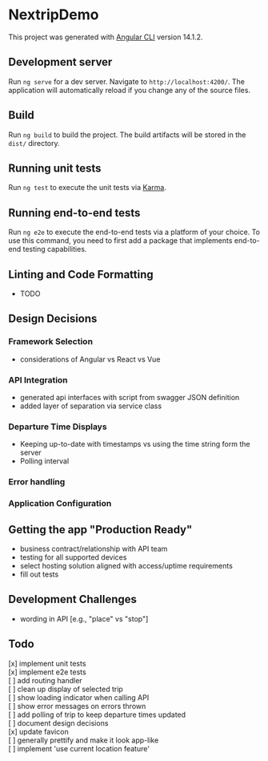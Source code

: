 # NextripDemo

This project was generated with [Angular CLI](https://github.com/angular/angular-cli) version 14.1.2.

## Development server

Run `ng serve` for a dev server. Navigate to `http://localhost:4200/`. The application will automatically reload if you change any of the source files.

## Build

Run `ng build` to build the project. The build artifacts will be stored in the `dist/` directory.

## Running unit tests

Run `ng test` to execute the unit tests via [Karma](https://karma-runner.github.io).

## Running end-to-end tests

Run `ng e2e` to execute the end-to-end tests via a platform of your choice. To use this command, you need to first add a package that implements end-to-end testing capabilities.

## Linting and Code Formatting

- TODO

## Design Decisions

### Framework Selection

- considerations of Angular vs React vs Vue

### API Integration

- generated api interfaces with script from swagger JSON definition
- added layer of separation via service class

### Departure Time Displays

- Keeping up-to-date with timestamps vs using the time string form the server
- Polling interval

### Error handling

### Application Configuration

## Getting the app "Production Ready"

- business contract/relationship with API team
- testing for all supported devices
- select hosting solution aligned with access/uptime requirements
- fill out tests

## Development Challenges

- wording in API [e.g., "place" vs "stop"]

## Todo

[x] implement unit tests  
[x] implement e2e tests  
[ ] add routing handler  
[ ] clean up display of selected trip  
[ ] show loading indicator when calling API  
[ ] show error messages on errors thrown  
[ ] add polling of trip to keep departure times updated  
[ ] document design decisions  
[x] update favicon  
[ ] generally prettify and make it look app-like  
[ ] implement 'use current location feature'
